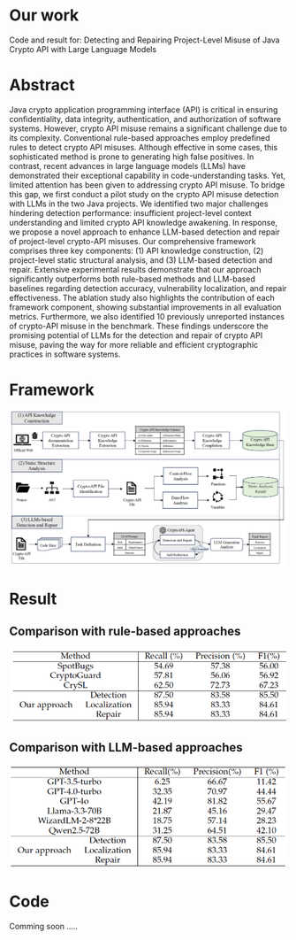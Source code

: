 # Our work

Code and result for: Detecting and Repairing Project-Level Misuse of Java Crypto API with Large Language Models

# Abstract

Java crypto application programming interface (API) is critical in ensuring confidentiality, data integrity, authentication, and authorization of software systems. However, crypto API misuse remains a significant challenge due to its complexity. Conventional rule-based approaches employ predefined rules to detect crypto API misuses. Although effective in some cases, this sophisticated method is prone to generating high false positives. In contrast, recent advances in large language models (LLMs) have demonstrated their exceptional capability in code-understanding tasks. Yet, limited attention has been given to addressing crypto API misuse. To bridge this gap, we first conduct a pilot study on the crypto API misuse detection with LLMs in the two Java projects. We identified two major challenges hindering detection performance: insufficient project-level context understanding and limited crypto API knowledge awakening. In response, we propose a novel approach to enhance LLM-based detection and repair of project-level crypto-API misuses. Our comprehensive framework comprises three key components: (1) API knowledge construction, (2) project-level static structural analysis, and (3) LLM-based detection and repair. Extensive experimental results demonstrate that our approach significantly outperforms both rule-based methods and LLM-based baselines regarding detection accuracy, vulnerability localization, and repair effectiveness. The ablation study also highlights the contribution of each framework component, showing substantial improvements in all evaluation metrics. Furthermore, we also identified 10 previously unreported instances of crypto-API misuse in the benchmark. These findings underscore the promising potential of LLMs for the detection and repair of crypto API misuse, paving the way for more reliable and efficient cryptographic practices in software systems.

# Framework

![alt text](framework.png)

# Result

## Comparison with rule-based approaches
![alt text](comparison-1.png)

## Comparison with LLM-based approaches
![alt text](comparison-2.png)


# Code

Comming soon .....